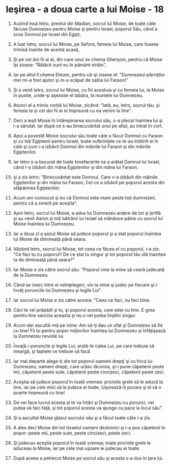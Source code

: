 # Ie&#351;irea - a doua carte a lui Moise - 18

1. Auzind însă Ietro, preotul din Madian, socrul lui Moise, de toate câte făcuse Dumnezeu pentru Moise şi pentru Israel, poporul Său, când a scos Domnul pe Israel din Egipt, 

2. A luat Ietro, socrul lui Moise, pe Sefora, femeia lui Moise, care fusese trimisă înainte de acesta acasă, 

3. Şi pe cei doi fii ai ei, din care unul se chema Gherşom, pentru că Moise îşi zisese: "Rătăcit sunt eu în pământ străin", 

4. Iar pe altul îl chema Eliezer, pentru că-şi zisese el: "Dumnezeul părinţilor mei mi-a fost ajutor şi m-a scăpat de sabia lui Faraon!" 

5. Şi a venit Ietro, socrul lui Moise, cu fiii acestuia şi cu femeia lui, la Moise în pustie, unde-şi aşezase el tabăra, la muntele lui Dumnezeu. 

6. Atunci el a trimis vorbă lui Moise, zicând: "Iată, eu, Ietro, socrul tău, şi femeia ta şi cei doi fii ai ei împreună cu ea venim la tine". 

7. Deci a ieşit Moise în întâmpinarea socrului său, s-a plecat înaintea lui şi l-a sărutat. Iar după ce s-au binecuvântat unul pe altul, au intrat în cort. 

8. Apoi a povestit Moise socrului său toate câte a făcut Domnul cu Faraon şi cu toţi Egiptenii pentru Israel, toate suferinţele ce le-au întâlnit ei în cale şi cum i-a izbăvit Domnul din mâinile lui Faraon şi din mâinile Egiptenilor. 

9. Iar Ietro s-a bucurat de toate binefacerile ce a arătat Domnul lui Israel, când l-a izbăvit din mâna Egiptenilor şi din mâna lui Faraon. 

10. şi a zis Ietro: "Binecuvântat este Domnul, Care v-a izbăvit din mâinile Egiptenilor şi din mâna tui Faraon, Cel ce a izbăvit pe poporul acesta din stăpânirea Egiptenilor. 

11. Acum am cunoscut şi eu că Domnul este mare peste toţi dumnezeii, pentru că a smerit pe aceştia". 

12. Apoi Ietro, socrul lui Moise, a adus lui Dumnezeu ardere de tot şi jertfă. şi au venit Aaron şi toţi bătrânii lui Israel să mănânce pâine cu socrul lui Moise înaintea lui Dumnezeu. 

13. Iar a doua zi a şezut Moise să judece poporul şi a stat poporul înaintea lui Moise de dimineaţă până seara. 

14. Văzând Ietro, socrul lui Moise, tot ceea ce făcea el cu poporul, i-a zis: "Ce faci tu cu poporul? De ce stai tu singur şi tot poporul tău stă înaintea ta de dimineaţă până seara?" 

15. Iar Moise a zis către socrul său: "Poporul vine la mine să ceară judecată de la Dumnezeu. 

16. Când se ivesc între ei neînţelegeri, vin la mine şi judec pe fiecare şi-i învăţ poruncile lui Dumnezeu şi legile Lui". 

17. Iar socrul lui Moise a zis către acesta: "Ceea ce faci, nu faci bine. 

18. Căci te vei prăpădi şi tu, şi poporul acesta, care este cu tine. E grea pentru tine sarcina aceasta şi nu o vei putea împlini singur. 

19. Acum dar ascultă-mă pe mine: Am să-ţi dau un sfat şi Dumnezeu să fie cu tine! Fii tu pentru popor mijlocitor înaintea lui Dumnezeu şi înfăţişează la Dumnezeu nevoile lui. 

20. Învaţă-i poruncile şi legile Lui; arată-le calea Lui, pe care trebuie să meargă, şi faptele ce trebuie să facă. 

21. Iar mai departe alege-ţi din tot poporul oameni drepţi şi cu frica lui Dumnezeu; oameni drepţi, care urăsc lăcomia, şi-i pune căpetenii peste mii, căpetenii peste sute, căpetenii peste cincizeci, căpetenii peste zeci. 

22. Aceştia să judece poporul în toată vremea: pricinile grele să le aducă la tine, iar pe cele mici să le judece ei toate. Uşurează-ţi povara şi ei să o poarte împreună cu tine! 

23. De vei face lucrul acesta şi te va întări şi Dumnezeu cu porunci, vei putea să faci faţă, şi tot poporul acesta va ajunge cu pace la locul său". 

24. Şi a ascultat Moise glasul socrului său şi a făcut toate câte i-a zis. 

25. A ales deci Moise din tot Israelul oameni destoinici şi i-a pus căpetenii în popor: peste mii, peste sute, peste cincizeci, peste zeci. 

26. Şi judecau aceştia poporul în toată vremea; toate pricinile grele le aduceau la Moise, iar pe cele mai uşoare le judecau ei toate. 

27. După aceea a petrecut Moise pe socrul său şi acesta s-a dus în ţara lui. 

